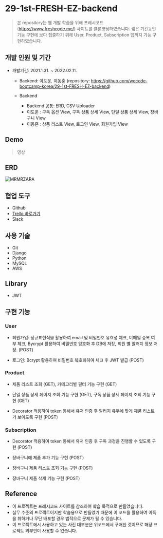 # 29-1st-FRESH-EZ-backend

> 본 repository는 웹 개발 학습을 위해 프레시코드(https://www.freshcode.me/) 사이트를 클론코딩하였습니다.
> 짧은 기간동안 기능 구현에 보다 집중하기 위해 User, Product, Subscription 앱까지 기능 구현하였습니다.


## 개발 인원 및 기간

+ 개발기간: 2021.1.31. ~ 2022.02.11.
	+ Backend: 이도운, 이동훈 (repository: https://github.com/wecode-bootcamp-korea/29-1st-FRESH-EZ-backend)
	
	+ Backend
		+ Backend 공통: ERD, CSV Uploader
		+ 이도운 : 구독 옵션 View, 구독 상품 상세 View, 단일 상품 상세 View, 장바구니 View
		+ 이동훈 : 상품 리스트 View, 로그인 View, 회원가입 View


## Demo

> 영상


## ERD

![MRMRZARA](https://user-images.githubusercontent.com/85734839/153732460-450c8199-a0cb-4cd4-bfe5-aaad372639c0.png)


## 협업 도구

+ Github
+ [Trello 바로가기](https://trello.com/invite/accept-board)
+ Slack


## 사용 기술

+ Git
+ Django
+ Python
+ MySQL
+ AWS


## Library

+ JWT


## 구현 기능

### User
+ 회원가입: 정규표현식을 활용하여 email 및 비밀번호 유효성 체크, 이메일 중복 여부 체크, Bycrypt 활용하여 비밀번호 암호화 후 DB에 저장, 회원 별 알러지 정보 저장. (POST)

+ 로그인: Bcrypt 활용하여 비밀번호 복호화하여 체크 후 JWT 발급 (POST)

### Product
+ 제품 리스트 조회 (GET), 카테고리별 필터 기능 구현 (GET)

+ 단일 상품 상세 페이지 조회 기능 구현 (GET), 구독 상품 상세 페이지 조회 기능 구현 (GET)

+ Decorator 적용하여 token 통해서 유저 인증 후 알러지 유무에 맞게 제품 리스트가 보이도록 구현 (POST)

### Subscription
+ Decorator 적용하여 token 통해서 유저 인증 후 구독 과정을 진행할 수 있도록 구현 (POST)

+ 장바구니에 제품 추가 기능 구현 (POST)

+ 장바구니 제품 리스트 조회 기능 구현 (POST)

+ 장바구니 제품 삭제 기능 구현 (POST)


## Reference

+ 이 프로젝트는 프레시코드 사이트를 참조하여 학습 목적으로 만들었습니다.
+ 실무 수준의 프로젝트이지만 학습용으로 만들었기 때문에 이 코드를 활용하여 이득을 취하거나 무단 배포할 경우 법적으로 문제가 될 수 있습니다.
+ 이 프로젝트에서 사용하고 있는 사진 대부분은 위코드에서 구매한 것이므로 해당 프로젝트 외부인이 사용할 수 없습니다.

